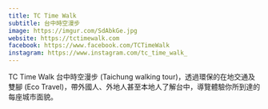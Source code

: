 ```yaml
---
title: TC Time Walk
subtitle: 台中時空漫步
image: https://imgur.com/SdAbkGe.jpg
website: https://tctimewalk.com
facebook: https://www.facebook.com/TCTimeWalk
instagram: https://www.instagram.com/tc_time_walk_
---
```

TC Time Walk 台中時空漫步 (Taichung walking tour)，透過環保的在地交通及雙腳 (Eco Travel)，帶外國人、外地人甚至本地人了解台中，導覽體驗你所到達的每座城市面貌。